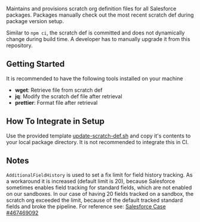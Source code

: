 Maintains and provisions scratch org definition files for all Salesforce packages. Packages manually check out the most recent scratch def during package version setup.

Similar to `npm ci`, the scratch def is committed and does not dynamically change during build time. A developer has to manually upgrade it from this repository.

## Getting Started

It is recommended to have the following tools installed on your machine

- **wget**: Retrieve file from scratch def
- **jq**: Modify the scratch def file after retrieval
- **prettier**: Format file after retrieval

## How To Integrate in Setup

Use the provided template [update-scratch-def.sh](scripts/update-scratch-def.sh) and copy it's contents to your local package directory. It is not recommended to integrate this in CI.

## Notes

`AdditionalFieldHistory` is used to set a fix limit for field history tracking. As a workaround it is increased (default limit is 20), because Salesforce sometimes enables field tracking for standard fields, which are not enabled on our sandboxes. In our case of having 20 fields tracked on a sandbox, the scratch org exceeded the limit, because of the default tracked standard fields and broke the pipeline. For reference see: [Salesforce Case #467469092](https://help.salesforce.com/s/case-view?caseId=500Hx00000UskEJIAZ)